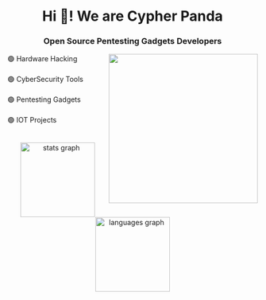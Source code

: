 <h1 align="center">Hi 👋! We are Cypher Panda</h1>

<h3 align="center">Open Source Pentesting Gadgets Developers</h3>




<img align="right" height="300" src="https://avatars.githubusercontent.com/u/180070439?v=4"  />
<p align="left"> 🟢 Hardware Hacking<br><br> 🟢 CyberSecurity Tools<br><br> 🟢  Pentesting Gadgets<br><br> 🟢 IOT Projects</p>



<br>


<div align="center">
  <img src="https://github-readme-stats.vercel.app/api?username=Cypher-Panda&hide_title=false&hide_rank=false&show_icons=true&include_all_commits=true&count_private=true&disable_animations=false&theme=dracula&locale=en&hide_border=false" height="150" alt="stats graph"  />
  <img src="https://github-readme-stats.vercel.app/api/top-langs?username=Cypher-Panda&locale=en&hide_title=false&layout=compact&card_width=320&langs_count=5&theme=dracula&hide_border=false" height="150" alt="languages graph"  />
</div>

